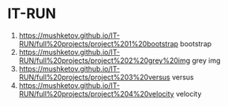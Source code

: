 # IT-RUN
1. https://mushketov.github.io/IT-RUN/full%20projects/project%201%20bootstrap bootstrap
2. https://mushketov.github.io/IT-RUN/full%20projects/project%202%20grey%20img grey img
3. https://mushketov.github.io/IT-RUN/full%20projects/project%203%20versus versus
4. https://mushketov.github.io/IT-RUN/full%20projects/project%204%20velocity velocity
